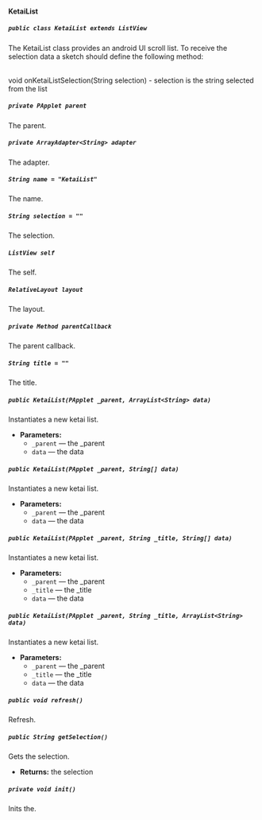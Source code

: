 #### KetaiList

##### `public class KetaiList extends ListView`

The KetaiList class provides an android UI scroll list. To receive the selection data a sketch should define the following method:<br /><br /> 

void onKetaiListSelection(String selection) - selection is the string selected from the list<br />

##### `private PApplet parent`

The parent.

##### `private ArrayAdapter<String> adapter`

The adapter.

##### `String name = "KetaiList"`

The name.

##### `String selection = ""`

The selection.

##### `ListView self`

The self.

##### `RelativeLayout layout`

The layout.

##### `private Method parentCallback`

The parent callback.

##### `String title = ""`

The title.

##### `public KetaiList(PApplet _parent, ArrayList<String> data)`

Instantiates a new ketai list.

 * **Parameters:**
   * `_parent` — the _parent
   * `data` — the data

##### `public KetaiList(PApplet _parent, String[] data)`

Instantiates a new ketai list.

 * **Parameters:**
   * `_parent` — the _parent
   * `data` — the data

##### `public KetaiList(PApplet _parent, String _title, String[] data)`

Instantiates a new ketai list.

 * **Parameters:**
   * `_parent` — the _parent
   * `_title` — the _title
   * `data` — the data

##### `public KetaiList(PApplet _parent, String _title, ArrayList<String> data)`

Instantiates a new ketai list.

 * **Parameters:**
   * `_parent` — the _parent
   * `_title` — the _title
   * `data` — the data

##### `public void refresh()`

Refresh.

##### `public String getSelection()`

Gets the selection.

 * **Returns:** the selection

##### `private void init()`

Inits the.
